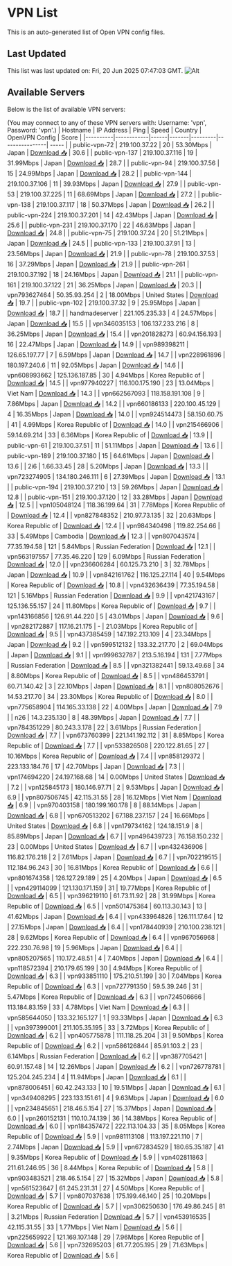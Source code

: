 # VPN List

This is an auto-generated list of Open VPN config files.

## Last Updated

This list was last updated on: Fri, 20 Jun 2025 07:47:03 GMT.
![Alt](https://repobeats.axiom.co/api/embed/186b98318ef1479477931607c1ad7d823f12451f.svg "Repobeats analytics image")

## Available Servers

Below is the list of available VPN servers:

(You may connect to any of these VPN servers with: Username: 'vpn', Password: 'vpn'.)
| Hostname | IP Address | Ping | Speed | Country | OpenVPN Config | Score |
|----------|------------|------|-------|---------|----------------| ----- |
| public-vpn-72 | 219.100.37.22 | 20 | 53.30Mbps | Japan | [Download 📥](./configs/server_0_JP.ovpn) | 30.6 |
| public-vpn-137 | 219.100.37.116 | 19 | 31.99Mbps | Japan | [Download 📥](./configs/server_1_JP.ovpn) | 28.7 |
| public-vpn-94 | 219.100.37.56 | 15 | 24.99Mbps | Japan | [Download 📥](./configs/server_2_JP.ovpn) | 28.2 |
| public-vpn-144 | 219.100.37.106 | 11 | 39.93Mbps | Japan | [Download 📥](./configs/server_3_JP.ovpn) | 27.9 |
| public-vpn-53 | 219.100.37.225 | 11 | 68.69Mbps | Japan | [Download 📥](./configs/server_4_JP.ovpn) | 27.2 |
| public-vpn-138 | 219.100.37.117 | 18 | 50.37Mbps | Japan | [Download 📥](./configs/server_5_JP.ovpn) | 26.2 |
| public-vpn-224 | 219.100.37.201 | 14 | 42.43Mbps | Japan | [Download 📥](./configs/server_6_JP.ovpn) | 25.6 |
| public-vpn-231 | 219.100.37.170 | 22 | 46.63Mbps | Japan | [Download 📥](./configs/server_7_JP.ovpn) | 24.8 |
| public-vpn-75 | 219.100.37.24 | 20 | 51.21Mbps | Japan | [Download 📥](./configs/server_8_JP.ovpn) | 24.5 |
| public-vpn-133 | 219.100.37.91 | 13 | 23.56Mbps | Japan | [Download 📥](./configs/server_9_JP.ovpn) | 21.9 |
| public-vpn-78 | 219.100.37.53 | 16 | 37.29Mbps | Japan | [Download 📥](./configs/server_10_JP.ovpn) | 21.9 |
| public-vpn-261 | 219.100.37.192 | 18 | 24.16Mbps | Japan | [Download 📥](./configs/server_11_JP.ovpn) | 21.1 |
| public-vpn-161 | 219.100.37.122 | 21 | 36.25Mbps | Japan | [Download 📥](./configs/server_12_JP.ovpn) | 20.3 |
| vpn793627464 | 50.35.93.254 | 2 | 18.00Mbps | United States | [Download 📥](./configs/server_13_US.ovpn) | 19.7 |
| public-vpn-102 | 219.100.37.32 | 9 | 25.95Mbps | Japan | [Download 📥](./configs/server_14_JP.ovpn) | 18.7 |
| handmadeserver | 221.105.235.33 | 4 | 24.57Mbps | Japan | [Download 📥](./configs/server_15_JP.ovpn) | 15.5 |
| vpn346035153 | 106.137.233.216 | 8 | 36.25Mbps | Japan | [Download 📥](./configs/server_16_JP.ovpn) | 15.4 |
| vpn201828273 | 60.94.156.193 | 16 | 22.47Mbps | Japan | [Download 📥](./configs/server_17_JP.ovpn) | 14.9 |
| vpn989398211 | 126.65.197.77 | 7 | 6.59Mbps | Japan | [Download 📥](./configs/server_18_JP.ovpn) | 14.7 |
| vpn228961896 | 180.197.240.6 | 11 | 92.05Mbps | Japan | [Download 📥](./configs/server_19_JP.ovpn) | 14.6 |
| vpn608993662 | 125.136.187.85 | 30 | 4.94Mbps | Korea Republic of | [Download 📥](./configs/server_20_KR.ovpn) | 14.5 |
| vpn977940227 | 116.100.175.190 | 23 | 13.04Mbps | Viet Nam | [Download 📥](./configs/server_21_VN.ovpn) | 14.3 |
| vpn662567093 | 118.158.191.108 | 9 | 7.86Mbps | Japan | [Download 📥](./configs/server_22_JP.ovpn) | 14.2 |
| vpn660186133 | 220.100.45.129 | 4 | 16.35Mbps | Japan | [Download 📥](./configs/server_23_JP.ovpn) | 14.0 |
| vpn924514473 | 58.150.60.75 | 41 | 4.99Mbps | Korea Republic of | [Download 📥](./configs/server_24_KR.ovpn) | 14.0 |
| vpn215466906 | 59.14.69.214 | 33 | 6.36Mbps | Korea Republic of | [Download 📥](./configs/server_25_KR.ovpn) | 13.9 |
| public-vpn-61 | 219.100.37.51 | 11 | 51.11Mbps | Japan | [Download 📥](./configs/server_26_JP.ovpn) | 13.6 |
| public-vpn-189 | 219.100.37.180 | 15 | 64.61Mbps | Japan | [Download 📥](./configs/server_27_JP.ovpn) | 13.6 |
| 2i6 | 1.66.33.45 | 28 | 5.20Mbps | Japan | [Download 📥](./configs/server_28_JP.ovpn) | 13.3 |
| vpn723274905 | 134.180.246.111 | 6 | 27.39Mbps | Japan | [Download 📥](./configs/server_29_JP.ovpn) | 13.1 |
| public-vpn-194 | 219.100.37.210 | 13 | 59.26Mbps | Japan | [Download 📥](./configs/server_30_JP.ovpn) | 12.8 |
| public-vpn-151 | 219.100.37.120 | 12 | 33.28Mbps | Japan | [Download 📥](./configs/server_31_JP.ovpn) | 12.5 |
| vpn105048124 | 118.36.199.64 | 31 | 7.78Mbps | Korea Republic of | [Download 📥](./configs/server_32_KR.ovpn) | 12.4 |
| vpn827848352 | 210.97.73.135 | 32 | 20.63Mbps | Korea Republic of | [Download 📥](./configs/server_33_KR.ovpn) | 12.4 |
| vpn984340498 | 119.82.254.66 | 33 | 5.49Mbps | Cambodia | [Download 📥](./configs/server_34_KH.ovpn) | 12.3 |
| vpn807043574 | 77.35.194.58 | 121 | 5.84Mbps | Russian Federation | [Download 📥](./configs/server_35_RU.ovpn) | 12.1 |
| vpn563197557 | 77.35.46.220 | 129 | 6.09Mbps | Russian Federation | [Download 📥](./configs/server_36_RU.ovpn) | 12.0 |
| vpn236606284 | 60.125.73.210 | 3 | 32.78Mbps | Japan | [Download 📥](./configs/server_37_JP.ovpn) | 10.9 |
| vpn842161762 | 116.125.27.114 | 40 | 9.54Mbps | Korea Republic of | [Download 📥](./configs/server_38_KR.ovpn) | 10.8 |
| vpn432636439 | 77.35.194.58 | 121 | 5.16Mbps | Russian Federation | [Download 📥](./configs/server_39_RU.ovpn) | 9.9 |
| vpn421743167 | 125.136.55.157 | 24 | 11.80Mbps | Korea Republic of | [Download 📥](./configs/server_40_KR.ovpn) | 9.7 |
| vpn143166856 | 126.91.44.220 | 5 | 43.01Mbps | Japan | [Download 📥](./configs/server_41_JP.ovpn) | 9.6 |
| vpn282172887 | 117.16.21.175 | - | 21.03Mbps | Korea Republic of | [Download 📥](./configs/server_42_KR.ovpn) | 9.5 |
| vpn437385459 | 147.192.213.109 | 4 | 23.34Mbps | Japan | [Download 📥](./configs/server_43_JP.ovpn) | 9.2 |
| vpn599512132 | 133.32.217.70 | 2 | 69.04Mbps | Japan | [Download 📥](./configs/server_44_JP.ovpn) | 9.1 |
| vpn999632787 | 213.5.16.194 | 131 | 7.77Mbps | Russian Federation | [Download 📥](./configs/server_45_RU.ovpn) | 8.5 |
| vpn321382441 | 59.13.49.68 | 34 | 8.80Mbps | Korea Republic of | [Download 📥](./configs/server_46_KR.ovpn) | 8.5 |
| vpn486453791 | 60.71.140.42 | 3 | 22.10Mbps | Japan | [Download 📥](./configs/server_47_JP.ovpn) | 8.1 |
| vpn808052676 | 14.53.217.70 | 34 | 23.30Mbps | Korea Republic of | [Download 📥](./configs/server_48_KR.ovpn) | 8.0 |
| vpn775658904 | 114.165.33.138 | 22 | 4.00Mbps | Japan | [Download 📥](./configs/server_49_JP.ovpn) | 7.9 |
| n26 | 14.3.235.130 | 8 | 48.39Mbps | Japan | [Download 📥](./configs/server_50_JP.ovpn) | 7.7 |
| vpn784351229 | 80.243.3.178 | 22 | 3.61Mbps | Russian Federation | [Download 📥](./configs/server_51_RU.ovpn) | 7.7 |
| vpn673760399 | 221.141.192.112 | 31 | 8.85Mbps | Korea Republic of | [Download 📥](./configs/server_52_KR.ovpn) | 7.7 |
| vpn533826508 | 220.122.81.65 | 27 | 10.16Mbps | Korea Republic of | [Download 📥](./configs/server_53_KR.ovpn) | 7.4 |
| vpn858129372 | 223.133.184.76 | 17 | 42.70Mbps | Japan | [Download 📥](./configs/server_54_JP.ovpn) | 7.3 |
| vpn174694220 | 24.197.168.68 | 14 | 0.00Mbps | United States | [Download 📥](./configs/server_55_US.ovpn) | 7.2 |
| vpn125845173 | 180.146.97.71 | 2 | 9.53Mbps | Japan | [Download 📥](./configs/server_56_JP.ovpn) | 6.9 |
| vpn807506745 | 42.115.31.55 | 28 | 16.12Mbps | Viet Nam | [Download 📥](./configs/server_57_VN.ovpn) | 6.9 |
| vpn970403158 | 180.199.160.178 | 8 | 88.14Mbps | Japan | [Download 📥](./configs/server_58_JP.ovpn) | 6.8 |
| vpn670513202 | 67.188.237.157 | 24 | 16.66Mbps | United States | [Download 📥](./configs/server_59_US.ovpn) | 6.8 |
| vpn179734162 | 124.18.151.9 | 8 | 85.89Mbps | Japan | [Download 📥](./configs/server_60_JP.ovpn) | 6.7 |
| vpn496439723 | 76.158.150.232 | 23 | 0.00Mbps | United States | [Download 📥](./configs/server_61_US.ovpn) | 6.7 |
| vpn432436906 | 116.82.176.218 | 2 | 7.61Mbps | Japan | [Download 📥](./configs/server_62_JP.ovpn) | 6.7 |
| vpn702219515 | 112.184.96.243 | 30 | 16.81Mbps | Korea Republic of | [Download 📥](./configs/server_63_KR.ovpn) | 6.6 |
| vpn801674358 | 126.127.29.189 | 25 | 4.20Mbps | Japan | [Download 📥](./configs/server_64_JP.ovpn) | 6.5 |
| vpn429114099 | 121.130.171.159 | 31 | 19.77Mbps | Korea Republic of | [Download 📥](./configs/server_65_KR.ovpn) | 6.5 |
| vpn396219110 | 61.73.11.92 | 28 | 31.99Mbps | Korea Republic of | [Download 📥](./configs/server_66_KR.ovpn) | 6.5 |
| vpn501475364 | 60.113.30.143 | 13 | 41.62Mbps | Japan | [Download 📥](./configs/server_67_JP.ovpn) | 6.4 |
| vpn433964826 | 126.111.17.64 | 12 | 27.15Mbps | Japan | [Download 📥](./configs/server_68_JP.ovpn) | 6.4 |
| vpn178440939 | 210.100.238.121 | 28 | 9.62Mbps | Korea Republic of | [Download 📥](./configs/server_69_KR.ovpn) | 6.4 |
| vpn967056968 | 222.230.76.98 | 19 | 5.96Mbps | Japan | [Download 📥](./configs/server_70_JP.ovpn) | 6.4 |
| vpn805207565 | 110.172.48.51 | 4 | 7.40Mbps | Japan | [Download 📥](./configs/server_71_JP.ovpn) | 6.4 |
| vpn118572394 | 210.179.65.199 | 30 | 4.94Mbps | Korea Republic of | [Download 📥](./configs/server_72_KR.ovpn) | 6.3 |
| vpn933851110 | 175.210.51.199 | 30 | 7.04Mbps | Korea Republic of | [Download 📥](./configs/server_73_KR.ovpn) | 6.3 |
| vpn727791350 | 59.5.39.246 | 31 | 5.47Mbps | Korea Republic of | [Download 📥](./configs/server_74_KR.ovpn) | 6.3 |
| vpn724506666 | 113.184.83.159 | 33 | 4.78Mbps | Viet Nam | [Download 📥](./configs/server_75_VN.ovpn) | 6.3 |
| vpn585644050 | 133.32.165.127 | 1 | 93.33Mbps | Japan | [Download 📥](./configs/server_76_JP.ovpn) | 6.3 |
| vpn397399001 | 211.105.35.195 | 33 | 3.72Mbps | Korea Republic of | [Download 📥](./configs/server_77_KR.ovpn) | 6.2 |
| vpn405775878 | 111.118.25.204 | 31 | 9.50Mbps | Korea Republic of | [Download 📥](./configs/server_78_KR.ovpn) | 6.2 |
| vpn586126844 | 85.91.103.2 | 23 | 6.14Mbps | Russian Federation | [Download 📥](./configs/server_79_RU.ovpn) | 6.2 |
| vpn387705421 | 60.91.157.48 | 14 | 12.26Mbps | Japan | [Download 📥](./configs/server_80_JP.ovpn) | 6.2 |
| vpn726778781 | 125.204.245.234 | 4 | 11.94Mbps | Japan | [Download 📥](./configs/server_81_JP.ovpn) | 6.1 |
| vpn878006451 | 60.42.243.133 | 10 | 19.51Mbps | Japan | [Download 📥](./configs/server_82_JP.ovpn) | 6.1 |
| vpn349408295 | 223.133.151.61 | 4 | 9.63Mbps | Japan | [Download 📥](./configs/server_83_JP.ovpn) | 6.0 |
| vpn234845651 | 218.46.5.154 | 27 | 15.37Mbps | Japan | [Download 📥](./configs/server_84_JP.ovpn) | 6.0 |
| vpn260152131 | 110.10.74.139 | 36 | 14.38Mbps | Korea Republic of | [Download 📥](./configs/server_85_KR.ovpn) | 6.0 |
| vpn184357472 | 222.113.104.33 | 35 | 8.05Mbps | Korea Republic of | [Download 📥](./configs/server_86_KR.ovpn) | 5.9 |
| vpn981113108 | 113.197.221.110 | 7 | 2.74Mbps | Japan | [Download 📥](./configs/server_87_JP.ovpn) | 5.9 |
| vpn672834529 | 180.65.35.187 | 41 | 9.35Mbps | Korea Republic of | [Download 📥](./configs/server_88_KR.ovpn) | 5.9 |
| vpn402811863 | 211.61.246.95 | 36 | 8.44Mbps | Korea Republic of | [Download 📥](./configs/server_89_KR.ovpn) | 5.8 |
| vpn903483521 | 218.46.5.154 | 27 | 15.32Mbps | Japan | [Download 📥](./configs/server_90_JP.ovpn) | 5.8 |
| vpn561523647 | 61.245.231.31 | 27 | 4.50Mbps | Korea Republic of | [Download 📥](./configs/server_91_KR.ovpn) | 5.7 |
| vpn807037638 | 175.199.46.140 | 25 | 10.20Mbps | Korea Republic of | [Download 📥](./configs/server_92_KR.ovpn) | 5.7 |
| vpn306250630 | 176.49.86.245 | 81 | 3.21Mbps | Russian Federation | [Download 📥](./configs/server_93_RU.ovpn) | 5.7 |
| vpn453916535 | 42.115.31.55 | 33 | 1.77Mbps | Viet Nam | [Download 📥](./configs/server_94_VN.ovpn) | 5.6 |
| vpn225659922 | 121.169.107.148 | 29 | 7.96Mbps | Korea Republic of | [Download 📥](./configs/server_95_KR.ovpn) | 5.6 |
| vpn732695203 | 61.77.205.195 | 29 | 71.63Mbps | Korea Republic of | [Download 📥](./configs/server_96_KR.ovpn) | 5.6 |
